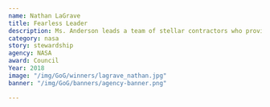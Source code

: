 ```yaml
---
name: Nathan LaGrave
title: Fearless Leader
description: Ms. Anderson leads a team of stellar contractors who provide invaluable service to their clients at GSA.
category: nasa
story: stewardship
agency: NASA
award: Council
Year: 2018
image: "/img/GoG/winners/lagrave_nathan.jpg"
banner: "/img/GoG/banners/agency-banner.png"

---
```

